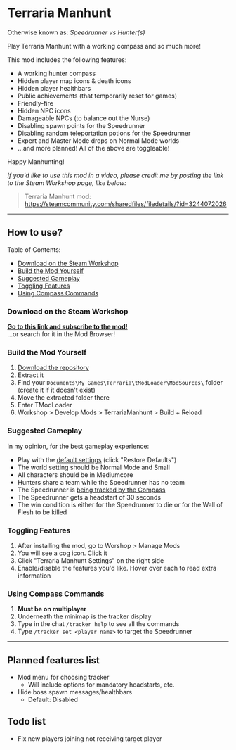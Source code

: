 # Terraria Manhunt

Otherwise known as: _Speedrunner vs Hunter(s)_

Play Terraria Manhunt with a working compass and so much more!

This mod includes the following features:
- A working hunter compass
- Hidden player map icons & death icons
- Hidden player healthbars
- Public achievements (that temporarily reset for games)
- Friendly-fire
- Hidden NPC icons
- Damageable NPCs (to balance out the Nurse)
- Disabling spawn points for the Speedrunner
- Disabling random teleportation potions for the Speedrunner
- Expert and Master Mode drops on Normal Mode worlds
- ...and more planned! All of the above are toggleable!

Happy Manhunting!

*If you'd like to use this mod in a video, please credit me by posting the link to the Steam Workshop page, like below:*
> Terraria Manhunt mod: https://steamcommunity.com/sharedfiles/filedetails/?id=3244072026

---

## How to use?

Table of Contents:
- [Download on the Steam Workshop](#workshop)
- [Build the Mod Yourself](#buildMod)
- [Suggested Gameplay](#suggestions)
- [Toggling Features](#configSetup)
- [Using Compass Commands](#compassCommands)

<h3 id="workshop">Download on the Steam Workshop</h3>

[**Go to this link and subscribe to the mod!**](https://steamcommunity.com/sharedfiles/filedetails/?id=3244072026)  
...or search for it in the Mod Browser!

<h3 id="buildMod">Build the Mod Yourself</h3>

1. [Download the repository](https://github.com/MCMi460/TerrariaManhunt/archive/refs/heads/main.zip)
2. Extract it
3. Find your `Documents\My Games\Terraria\tModLoader\ModSources\` folder (create it if it doesn't exist)
4. Move the extracted folder there
5. Enter TModLoader
6. Workshop > Develop Mods > TerrariaManhunt > Build + Reload

<h3 id="suggestions">Suggested Gameplay</h3>

In my opinion, for the best gameplay experience:  
- Play with the [default settings](#configSetup) (click "Restore Defaults")
- The world setting should be Normal Mode and Small
- All characters should be in Mediumcore
- Hunters share a team while the Speedrunner has no team
- The Speedrunner is [being tracked by the Compass](#compassCommands)
- The Speedrunner gets a headstart of 30 seconds
- The win condition is either for the Speedrunner to die or for the Wall of Flesh to be killed

<h3 id="configSetup">Toggling Features</h3>

1. After installing the mod, go to Worshop > Manage Mods
2. You will see a cog icon. Click it
3. Click "Terraria Manhunt Settings" on the right side
4. Enable/disable the features you'd like. Hover over each to read extra information

<h3 id="compassCommands">Using Compass Commands</h3>

1. **Must be on multiplayer**
2. Underneath the minimap is the tracker display
3. Type in the chat `/tracker help` to see all the commands
4. Type `/tracker set <player name>` to target the Speedrunner

---

## Planned features list
- Mod menu for choosing tracker
	- Will include options for mandatory headstarts, etc.
- Hide boss spawn messages/healthbars
	- Default: Disabled

## Todo list
- Fix new players joining not receiving target player
